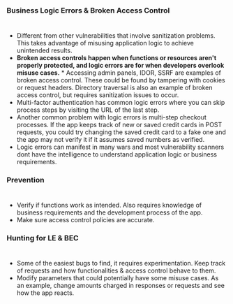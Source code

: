 ### Business Logic Errors & Broken Access Control
#
* Different from other vulnerabilities that involve sanitization problems. This takes
  advantage of misusing application logic to achieve unintended results.
* **Broken access controls happen when functions or resources aren't properly protected, 
  and logic errors are for when developers overlook misuse cases.**
      * Accessing admin panels, IDOR, SSRF are examples of broken access control. These
        could be found by tampering with cookies or request headers. Directory traversal is also
        an example of broken access control, but requires sanitization issues to occur.
* Multi-factor authentication has common logic errors where you can skip 
  process steps by visiting the URL of the last step.
* Another common problem with logic errors is multi-step checkout processes.
  If the app keeps track of new or saved credit cards in POST requests, you
  could try changing the saved credit card to a fake one and the app may not
  verify it if it assumes saved numbers as verified.
* Logic errors can manifest in many wars and most vulnerability scanners dont have the
  intelligence to understand application logic or business requirements.
### Prevention
#
* Verify if functions work as intended. Also requires knowledge of business
  requirements and the development process of the app.
* Make sure access control policies are accurate.
### Hunting for LE & BEC
#
* Some of the easiest bugs to find, it requires experimentation. Keep track of requests
  and how functionalities & access control behave to them.
* Modify parameters that could potentially have some misuse cases. As an example, change
  amounts charged in responses or requests and see how the app reacts.
